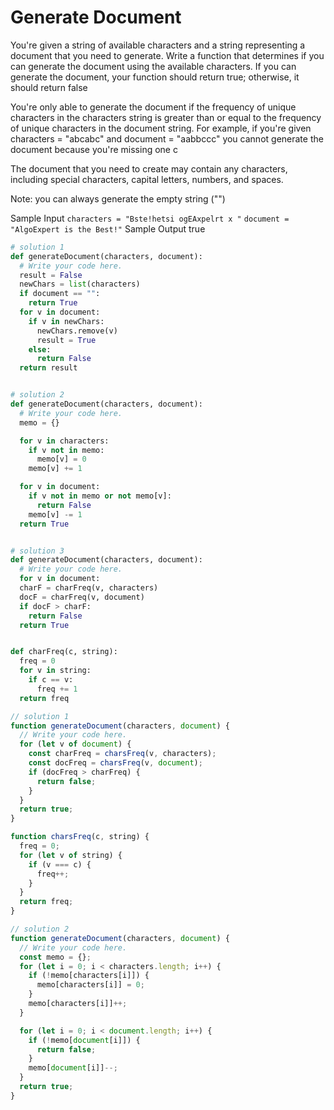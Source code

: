 # Generate Document

You're given a string of available characters and a string representing a
document that you need to generate. Write a function that determines if you
can generate the document using the available characters. If you can generate
the document, your function should return true; otherwise, it
should return false

You're only able to generate the document if the frequency of unique
characters in the characters string is greater than or equal to the frequency
of unique characters in the document string. For example, if you're given
characters = "abcabc" and document = "aabbccc" you
cannot generate the document because you're missing one c

The document that you need to create may contain any characters, including
special characters, capital letters, numbers, and spaces.

Note: you can always generate the empty string ("")

Sample Input
`characters = "Bste!hetsi ogEAxpelrt x "`
`document = "AlgoExpert is the Best!"`
Sample Output
true

```python
# solution 1
def generateDocument(characters, document):
  # Write your code here.
  result = False
  newChars = list(characters)
  if document == "":
    return True
  for v in document:
    if v in newChars:
      newChars.remove(v)
      result = True
    else:
      return False
  return result


# solution 2
def generateDocument(characters, document):
  # Write your code here.
  memo = {}

  for v in characters:
    if v not in memo:
      memo[v] = 0
    memo[v] += 1

  for v in document:
    if v not in memo or not memo[v]:
      return False
    memo[v] -= 1
  return True


# solution 3
def generateDocument(characters, document):
  # Write your code here.
  for v in document:
  charF = charFreq(v, characters)
  docF = charFreq(v, document)
  if docF > charF:
    return False
  return True


def charFreq(c, string):
  freq = 0
  for v in string:
    if c == v:
      freq += 1
  return freq
```

```javascript
// solution 1
function generateDocument(characters, document) {
  // Write your code here.
  for (let v of document) {
    const charFreq = charsFreq(v, characters);
    const docFreq = charsFreq(v, document);
    if (docFreq > charFreq) {
      return false;
    }
  }
  return true;
}

function charsFreq(c, string) {
  freq = 0;
  for (let v of string) {
    if (v === c) {
      freq++;
    }
  }
  return freq;
}

// solution 2
function generateDocument(characters, document) {
  // Write your code here.
  const memo = {};
  for (let i = 0; i < characters.length; i++) {
    if (!memo[characters[i]]) {
      memo[characters[i]] = 0;
    }
    memo[characters[i]]++;
  }

  for (let i = 0; i < document.length; i++) {
    if (!memo[document[i]]) {
      return false;
    }
    memo[document[i]]--;
  }
  return true;
}
```
